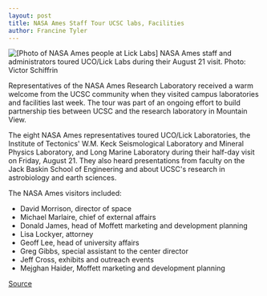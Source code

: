 ```yaml
---
layout: post
title: NASA Ames Staff Tour UCSC labs, Facilities
author: Francine Tyler
---
```


![\[Photo of NASA Ames people at Lick Labs\]][1] NASA Ames staff and administrators toured UCO/Lick Labs during their August 21 visit. Photo: Victor Schiffrin

Representatives of the NASA Ames Research Laboratory received a warm welcome from the UCSC community when they visited campus laboratories and facilities last week. The tour was part of an ongoing effort to build partnership ties between UCSC and the research laboratory in Mountain View.

The eight NASA Ames representatives toured UCO/Lick Laboratories, the Institute of Tectonics' W.M. Keck Seismological Laboratory and Mineral Physics Laboratory, and Long Marine Laboratory during their half-day visit on Friday, August 21. They also heard presentations from faculty on the Jack Baskin School of Engineering and about UCSC's research in astrobiology and earth sciences.

The NASA Ames visitors included:
* David Morrison, director of space
* Michael Marlaire, chief of external affairs
* Donald James, head of Moffett marketing and development planning
* Lisa Lockyer, attorney
* Geoff Lee, head of university affairs
* Greg Gibbs, special assistant to the center director
* Jeff Cross, exhibits and outreach events
* Mejghan Haider, Moffett marketing and development planning

[1]: http://www1.ucsc.edu/oncampus/currents/98-99/art/nasa.98-08-24.gif

[Source](http://www1.ucsc.edu/oncampus/currents/98-99/08-24/nasa-ames.htm "Permalink to NASA Ames tour of UCSC: 08-24-98")
